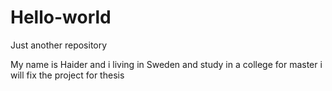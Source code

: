 # Hello-world
Just another repository

My name is Haider and i living in Sweden and study in a college for master
i will fix the project for thesis
